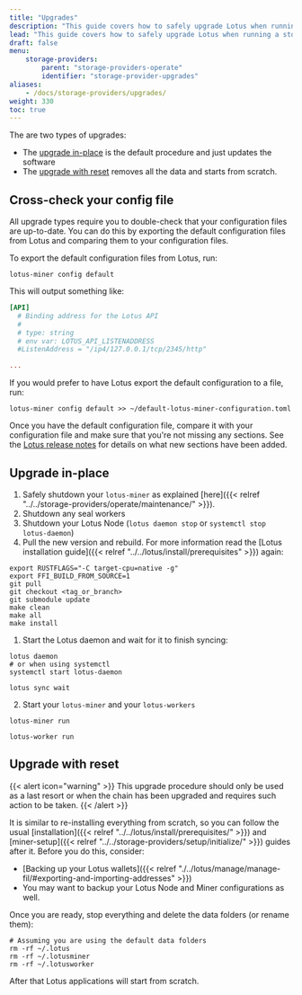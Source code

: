 ```yaml
---
title: "Upgrades"
description: "This guide covers how to safely upgrade Lotus when running a storage provider."
lead: "This guide covers how to safely upgrade Lotus when running a storage provider."
draft: false
menu:
    storage-providers:
        parent: "storage-providers-operate"
        identifier: "storage-provider-upgrades"
aliases:
    - /docs/storage-providers/upgrades/
weight: 330
toc: true
---
```


The are two types of upgrades: 

- The [upgrade in-place](#upgrade-in-place) is the default procedure and just updates the software
- The [upgrade with reset](#upgrade-with-reset) removes all the data and starts from scratch.

## Cross-check your config file

All upgrade types require you to double-check that your configuration files are up-to-date. You can do this by exporting the default configuration files from Lotus and comparing them to your configuration files.

To export the default configuration files from Lotus, run:

```shell
lotus-miner config default
```

This will output something like:

```toml
[API]
  # Binding address for the Lotus API
  #
  # type: string
  # env var: LOTUS_API_LISTENADDRESS
  #ListenAddress = "/ip4/127.0.0.1/tcp/2345/http"

...
```

If you would prefer to have Lotus export the default configuration to a file, run:

```shell
lotus-miner config default >> ~/default-lotus-miner-configuration.toml
```

Once you have the default configuration file, compare it with your configuration file and make sure that you're not missing any sections. See the [Lotus release notes](https://github.com/filecoin-project/lotus/releases) for details on what new sections have been added.

## Upgrade in-place

1. Safely shutdown your `lotus-miner` as explained [here]({{< relref "../../storage-providers/operate/maintenance/" >}}).
1. Shutdown any seal workers
1. Shutdown your Lotus Node (`lotus daemon stop` or `systemctl stop lotus-daemon`)
1. Pull the new version and rebuild. For more information read the [Lotus installation guide]({{< relref "../../lotus/install/prerequisites" >}}) again:

```shell
export RUSTFLAGS="-C target-cpu=native -g"
export FFI_BUILD_FROM_SOURCE=1
git pull
git checkout <tag_or_branch>
git submodule update
make clean
make all
make install
```

1. Start the Lotus daemon and wait for it to finish syncing:

```shell
lotus daemon
# or when using systemctl
systemctl start lotus-daemon
```

```shell
lotus sync wait
```

2. Start your `lotus-miner` and your `lotus-workers`

```shell
lotus-miner run
```

```shell
lotus-worker run
```

## Upgrade with reset

{{< alert icon="warning" >}}
This upgrade procedure should only be used as a last resort or when the chain has been upgraded and requires such action to be taken.
{{< /alert >}}

It is similar to re-installing everything from scratch, so you can follow the usual [installation]({{< relref "../../lotus/install/prerequisites/" >}}) and [miner-setup]({{< relref "../../storage-providers/setup/initialize/" >}}) guides after it. Before you do this, consider:

- [Backing up your Lotus wallets]({{< relref "./../lotus/manage/manage-fil/#exporting-and-importing-addresses" >}})
- You may want to backup your Lotus Node and Miner configurations as well.

Once you are ready, stop everything and delete the data folders (or rename them):

```shell
# Assuming you are using the default data folders
rm -rf ~/.lotus
rm -rf ~/.lotusminer
rm -rf ~/.lotusworker
```

After that Lotus applications will start from scratch.